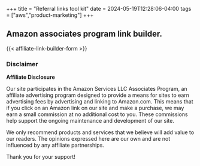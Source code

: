 +++
title = "Referral links tool kit"
date = 2024-05-19T12:28:06-04:00
tags = ["aws","product-marketing"]
+++

## Amazon associates program link builder.

<!-- {{< figure src="nitecore-nu25-400ul.jpg" title="The nitecore headlamp" link="https://amzn.to/49qmrVD" >}} -->
{{< affiliate-link-builder-form  >}}

### Disclaimer

**Affiliate Disclosure**

Our site participates in the Amazon Services LLC Associates Program, an affiliate advertising program designed to provide a means for sites to earn advertising fees by advertising and linking to Amazon.com. This means that if you click on an Amazon link on our site and make a purchase, we may earn a small commission at no additional cost to you. These commissions help support the ongoing maintenance and development of our site.  

We only recommend products and services that we believe will add value to our readers. The opinions expressed here are our own and are not influenced by any affiliate partnerships.  

Thank you for your support!  


